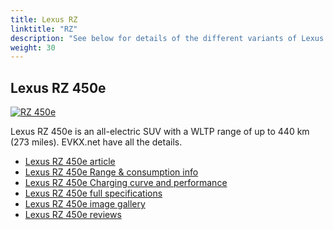```yaml
---
title: Lexus RZ
linktitle: "RZ"
description: "See below for details of the different variants of Lexus RZ"
weight: 30
---
```

## Lexus RZ 450e

<a href="/models/lexus/rz/rz_450e/"><img src="https://media.evkx.net/multimedia/models/lexus/rz/rz_450e/main_1_st.jpg" class="img-fluid" alt="RZ 450e" ></a>

Lexus RZ 450e is an all-electric SUV with a WLTP range of up to 440 km (273 miles). EVKX.net have all the details. 

- [Lexus RZ 450e article](/models/lexus/rz/rz_450e/)
- [Lexus RZ 450e Range & consumption info](/models/lexus/rz/rz_450e/rangeandconsumption)
- [Lexus RZ 450e Charging curve and performance](/models/lexus/rz/rz_450e/chargingcurve)
- [Lexus RZ 450e full specifications](/models/lexus/rz/rz_450e/specifications)
- [Lexus RZ 450e image gallery](/models/lexus/rz/rz_450e/gallery)
- [Lexus RZ 450e reviews](/models/lexus/rz/rz_450e/reviews)

